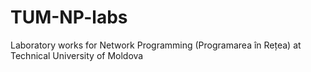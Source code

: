 # TUM-NP-labs
Laboratory works for Network Programming (Programarea în Rețea) at Technical University of Moldova
